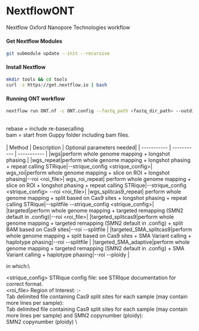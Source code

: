 # NextflowONT
Nextflow Oxford Nanopore Technologies workflow

#### Get Nextflow Modules
```bash
git submodule update --init --recursive
```

#### Install Nextflow
```bash
mkdir tools && cd tools
curl -s https://get.nextflow.io | bash
```

#### Running ONT workflow
```bash
nextflow run ONT.nf -c ONT.config --fastq_path <fastq_dir_path> --outdir <output_dir_path> --start <bam|rebase> --method <method> --email <email> [-profile slurm|mac]
```
\
rebase = include re-basecalling\
bam = start from Guppy folder including bam files.\
\
<method>
| Method | Description | Optional parameters needed|
| ----------- | ----------- | ----------- |
|wgs|perform whole genome mapping + longshot phasing.|
|wgs_repeat|perform whole genome mapping + longshot phasing + repeat calling STRique|--strique_config <strique_config>|
wgs_roi|perform whole genome mapping + slice on ROI + longshot phasing|--roi <roi_file>|
wgs_roi_repeat|	perform whole genome mapping + slice on ROI + longshot phasing + repeat calling STRique|--strique_config <strique_config> --roi <roi_file>|
|wgs_splitcas9_repeat|	perform whole genome mapping + split based on Cas9 sites + longshot phasing + repeat calling STRique|--splitfile <splitfile> --strique_config <strique_config>|
|targeted|perform whole genome mapping + targeted remapping (SMN2 default in .config)|--roi <roi_file>|
|targeted_splitcas9|perform whole genome mapping + targeted remapping (SMN2 default in .config) + split BAM based on Cas9 sites|--roi <roi file> --splitfile <splitfile>|
|targeted_SMA_splitcas9|perform whole genome mapping + split based on Cas9 sites +  SMA Variant calling + haplotype phasing|--roi <roi> --splitfile <splitfileSMA>|
|targeted_SMA_adaptive|perform whole genome mapping + targeted remapping (SMN2 default in .config) +  SMA Variant calling + haplotype phasing|--roi <roi> --ploidy <SMN2 copy number>|

in which:\

<strique_config>	STRique config file: see STRIque documentation for correct format.\
<roi_file>		Region of Interest:  <chromosome>:<from>-<to>\
<splitfile>		Tab delimited file containing Cas9 split sites for each sample (may contain more lines per sample): <SampleID> <chromsome> <position1> <postion2>\
<splitfileSMA>		Tab delimited file containing Cas9 split sites for each sample (may contain more lines per sample) and SMN2 copynumber (ploidy): <SampleID> <chromsome> <position1> <postion2> <ploidy>\
<SMN2 copy number>	SMN2 copynumber (ploidy) <int>\


